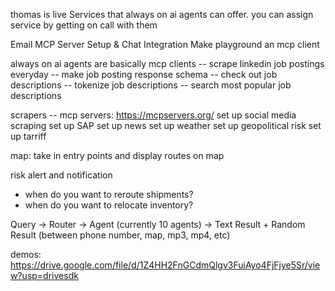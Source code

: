 thomas is live
Services that always on ai agents can offer. you can assign service by getting on call with them

Email MCP Server Setup & Chat Integration
Make playground an mcp client

always on ai agents are basically mcp clients 
-- scrape linkedin job postings everyday
-- make job posting response schema
-- check out job descriptions
-- tokenize job descriptions
-- search most popular job descriptions



scrapers -- mcp servers: https://mcpservers.org/
set up social media scraping
set up SAP
set up news
set up weather
set up geopolitical risk 
set up tarriff



map:
take in entry points and display routes on map


risk alert and notification
- when do you want to reroute shipments?
- when do you want to relocate inventory?

Query -> Router -> Agent (currently 10 agents) -> Text Result + Random Result (between phone number, map, mp3, mp4, etc)

demos: https://drive.google.com/file/d/1Z4HH2FnGCdmQlgv3FuiAyo4FjFjye5Sr/view?usp=drivesdk
